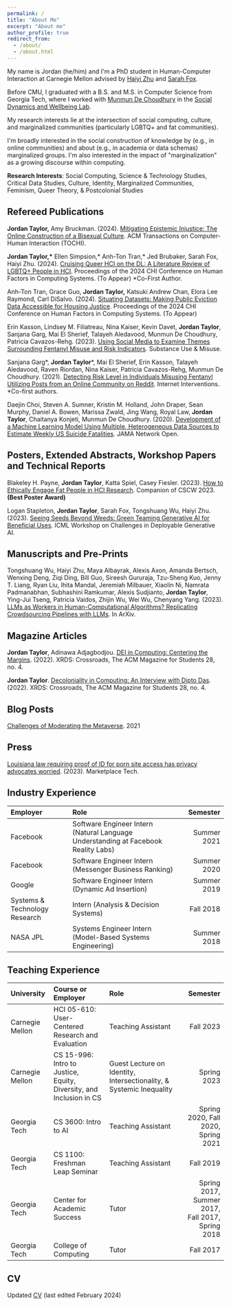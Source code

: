 ```yaml
---
permalink: /
title: "About Me"
excerpt: "About me"
author_profile: true
redirect_from: 
  - /about/
  - /about.html
---
```


My name is Jordan (he/him) and I'm a PhD student in Human-Computer Interaction at Carnegie Mellon advised by [Haiyi Zhu](https://haiyizhu.com) and [Sarah Fox](https://www.sarahfox.info/).

Before CMU, I graduated with a B.S. and M.S. in Computer Science from Georgia Tech, where I worked with [Munmun De Choudhury](http://www.munmund.net/) in the [Social Dynamics and Wellbeing Lab](https://socweb.cc.gatech.edu/).

My research interests lie at the intersection of social computing, culture, and marginalized communities (particularly LGBTQ+ and fat communities).

I'm broadly interested in the social construction of knowledge by (e.g., in online communities) and about (e.g., in academia or data schemas) marginalized groups. I'm also interested in the impact of "marginalization" as a growing discourse within computing.

**Research Interests**: Social Computing, Science & Technology Studies, Critical Data Studies, Culture, Identity, Marginalized Communities, Feminism, Queer Theory, & Postcolonial Studies


Refereed Publications
------

**Jordan Taylor,** Amy Bruckman. (2024). [Mitigating Epistemic Injustice: The Online Construction of a Bisexual Culture](https://dl.acm.org/doi/10.1145/3648614). ACM Transactions on Computer-Human Interaction (TOCHI).

**Jordan Taylor,\*** Ellen Simpsion,* Anh-Ton Tran,* Jed Brubaker, Sarah Fox, Haiyi Zhu. (2024). [Cruising Queer HCI on the DL: A Literature Review of LGBTQ+ People in HCI](https://arxiv.org/abs/2402.07864). Proceedings of the 2024 CHI Conference on Human Factors in Computing Systems. (To Appear) \*Co-First Author.

Anh-Ton Tran, Grace Guo, **Jordan Taylor,** Katsuki Andrew Chan, Elora Lee Raymond, Carl DiSalvo. (2024). [Situating Datasets: Making Public Eviction Data Accessible for Housing Justice](https://arxiv.org/abs/2402.12505). Proceedings of the 2024 CHI Conference on Human Factors in Computing Systems. (To Appear)

Erin Kasson, Lindsey M. Filiatreau, Nina Kaiser, Kevin Davet, **Jordan Taylor**, Sanjana Garg, Mai El Sherief, Talayeh Aledavood, Munmun De Choudhury, Patricia Cavazos-Rehg. (2023). [Using Social Media to Examine Themes Surrounding Fentanyl Misuse and Risk Indicators](https://www.tandfonline.com/doi/full/10.1080/10826084.2023.2196574). Substance Use & Misuse.

Sanjana Garg\*, **Jordan Taylor**\*, Mai El Sherief, Erin Kasson, Talayeh Aledavood, Raven Riordan, Nina Kaiser,
Patricia Cavazos-Rehg, Munmun De Choudhury. (2021). [Detecting Risk Level in Individuals Misusing Fentanyl Utilizing Posts from an Online Community on Reddit](https://www.sciencedirect.com/science/article/pii/S221478292100107X). Internet Interventions. \*Co-first authors.

Daejin Choi, Steven A. Sumner, Kristin M. Holland, John Draper, Sean Murphy, Daniel A. Bowen, Marissa Zwald, Jing Wang, Royal Law, **Jordan Taylor**, Chaitanya Konjeti, Munmun De Choudhury. (2020). [Development of a Machine Learning Model Using Multiple, Heterogeneous Data Sources to Estimate Weekly US Suicide Fatalities](https://jamanetwork.com/journals/jamanetworkopen/article-abstract/2774462). JAMA Network Open.


Posters, Extended Abstracts, Workshop Papers and Technical Reports
------

Blakeley H. Payne, **Jordan Taylor**, Katta Spiel, Casey Fiesler. (2023). [How to Ethically Engage Fat People in HCI Research](https://dl.acm.org/doi/10.1145/3584931.3606987). Companion of CSCW 2023. **(Best Poster Award)**

Logan Stapleton, **Jordan Taylor**, Sarah Fox, Tongshuang Wu, Haiyi Zhu. (2023). [Seeing Seeds Beyond Weeds: Green Teaming Generative AI for Beneficial Uses](https://arxiv.org/pdf/2306.03097.pdf). ICML Workshop on Challenges in Deployable Generative AI.


Manuscripts and Pre-Prints
------

Tongshuang Wu, Haiyi Zhu, Maya Albayrak, Alexis Axon, Amanda Bertsch, Wenxing Deng, Ziqi Ding, Bill Guo, Sireesh Gururaja, Tzu-Sheng Kuo, Jenny T. Liang, Ryan Liu, Ihita Mandal, Jeremiah Milbauer, Xiaolin Ni, Namrata Padmanabhan, Subhashini Ramkumar, Alexis Sudjianto, **Jordan Taylor**, Ying-Jui Tseng, Patricia Vaidos, Zhijin Wu, Wei Wu, Chenyang Yang. (2023). [LLMs as Workers in Human-Computational Algorithms? Replicating Crowdsourcing Pipelines with LLMs](https://arxiv.org/abs/2307.10168). In ArXiv.


Magazine Articles
------

**Jordan Taylor**, Adinawa Adjagbodjou. [DEI in Computing: Centering the Margins](https://dl.acm.org/doi/10.1145/3538534). (2022). XRDS: Crossroads, The ACM Magazine for Students 28, no. 4.

**Jordan Taylor**. [Decoloniality in Computing: An Interview with Dipto Das](https://dl.acm.org/doi/10.1145/3538548). (2022). XRDS: Crossroads, The ACM Magazine for Students 28, no. 4.


Blog Posts
------
[Challenges of Moderating the Metaverse](https://medium.com/@nprandchill/challenges-of-moderating-the-metaverse-83e036656234). 2021


Press
------

[Louisiana law requiring proof of ID for porn site access has privacy advocates worried](https://www.marketplace.org/shows/marketplace-tech/louisiana-law-requiring-proof-of-id-for-porn-site-access-has-privacy-advocates-worried/). (2023). Marketplace Tech. 


Industry Experience
------

| Employer | Role | Semester |
| :--- | :-- | ---:|
| Facebook| Software Engineer Intern (Natural Language Understanding at Facebook Reality Labs) | Summer 2021 |
| Facebook| Software Engineer Intern  (Messenger Business Ranking) | Summer 2020 |
| Google| Software Engineer Intern  (Dynamic Ad Insertion) | Summer 2019 |
| Systems & Technology Research| Intern  (Analysis & Decision Systems) | Fall 2018 |
| NASA JPL| Systems Engineer Intern  (Model-Based Systems Engineering) | Summer 2018 |


Teaching Experience
------

| University | Course or Employer | Role | Semester |
| :------ | :--- | :--- | ---:|
| Carnegie Mellon | HCI 05-610: User-Centered Research and Evaluation | Teaching Assistant | Fall 2023 |
| Carnegie Mellon | CS 15-996: Intro to Justice, Equity, Diversity, and Inclusion in CS | Guest Lecture on Identity, Intersectionality, & Systemic Inequality | Spring 2023 |
| Georgia Tech | CS 3600: Intro to AI | Teaching Assistant | Spring 2020, Fall 2020, Spring 2021 |
| Georgia Tech | CS 1100: Freshman Leap Seminar | Teaching Assistant | Fall 2019 |
| Georgia Tech | Center for Academic Success | Tutor | Spring 2017, Summer 2017,<br />Fall 2017, Spring 2018 |
| Georgia Tech | College of Computing | Tutor | Fall 2017 |


CV
------


Updated <a onclick="gtag('event', 'view_cv')" href="https://docs.google.com/document/d/1-EcWIT9l5_rQmeggDAUAcv5YJAZOe2PUdbVR96a278s/edit?usp=sharing">CV</a> (last edited February 2024)
